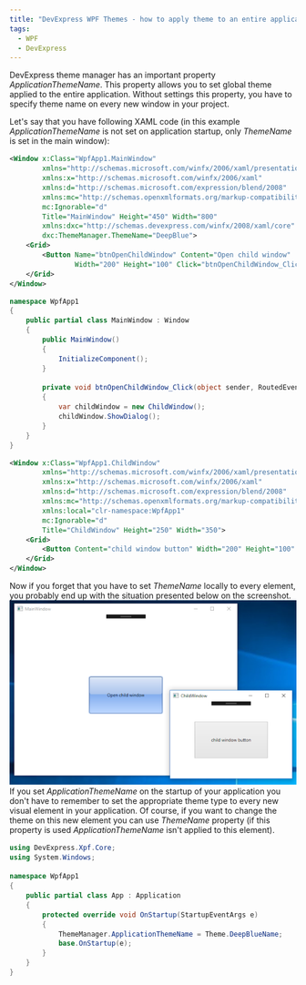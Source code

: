 ```yaml
---
title: "DevExpress WPF Themes - how to apply theme to an entire application"
tags:
  - WPF
  - DevExpress
---
```

DevExpress theme manager has an important property *ApplicationThemeName*. This property allows you to set global theme applied to the entire application. Without settings this property, you have to specify theme name on every new window in your project.

Let's say that you have following XAML code (in this example *ApplicationThemeName* is not set on application startup, only *ThemeName* is set in the main window):

~~~ xml
<Window x:Class="WpfApp1.MainWindow"
        xmlns="http://schemas.microsoft.com/winfx/2006/xaml/presentation"
        xmlns:x="http://schemas.microsoft.com/winfx/2006/xaml"
        xmlns:d="http://schemas.microsoft.com/expression/blend/2008"
        xmlns:mc="http://schemas.openxmlformats.org/markup-compatibility/2006"
        mc:Ignorable="d"
        Title="MainWindow" Height="450" Width="800"
        xmlns:dxc="http://schemas.devexpress.com/winfx/2008/xaml/core"
        dxc:ThemeManager.ThemeName="DeepBlue">
    <Grid>
        <Button Name="btnOpenChildWindow" Content="Open child window"
                Width="200" Height="100" Click="btnOpenChildWindow_Click"/>
    </Grid>
</Window>
~~~

~~~ csharp
namespace WpfApp1
{   
    public partial class MainWindow : Window
    {
        public MainWindow()
        {
            InitializeComponent();
        }

        private void btnOpenChildWindow_Click(object sender, RoutedEventArgs e)
        {
            var childWindow = new ChildWindow();
            childWindow.ShowDialog();
        }
    }
}
~~~

~~~ xml
<Window x:Class="WpfApp1.ChildWindow"
        xmlns="http://schemas.microsoft.com/winfx/2006/xaml/presentation"
        xmlns:x="http://schemas.microsoft.com/winfx/2006/xaml"
        xmlns:d="http://schemas.microsoft.com/expression/blend/2008"
        xmlns:mc="http://schemas.openxmlformats.org/markup-compatibility/2006"
        xmlns:local="clr-namespace:WpfApp1"
        mc:Ignorable="d"
        Title="ChildWindow" Height="250" Width="350">
    <Grid>
        <Button Content="child window button" Width="200" Height="100" />
    </Grid>
</Window>
~~~

Now if you forget that you have to set *ThemeName* locally to every element, you probably end up with the situation presented below on the screenshot.
<img src="/images/posts/explorer_2018-08-13_10-57-19.png" class="align-center" alt="">
If you set *ApplicationThemeName* on the startup of your application you don't have to remember to set the appropriate theme type to every new visual element in your application. Of course, if you want to change the theme on this new element you can use *ThemeName* property (if this property is used *ApplicationThemeName* isn't applied to this element).

~~~ csharp
using DevExpress.Xpf.Core;
using System.Windows;

namespace WpfApp1
{
    public partial class App : Application
    {
        protected override void OnStartup(StartupEventArgs e)
        {
            ThemeManager.ApplicationThemeName = Theme.DeepBlueName;
            base.OnStartup(e);            
        }
    }
}
~~~
